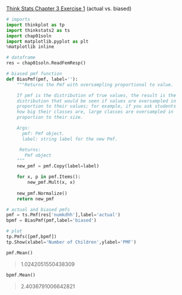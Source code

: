 [Think Stats Chapter 3 Exercise 1](http://greenteapress.com/thinkstats2/html/thinkstats2004.html#toc31) (actual vs. biased)

```python
# imports
import thinkplot as tp
import thinkstats2 as ts
import chap01soln
import matplotlib.pyplot as plt
%matplotlib inline

# dataframe
res = chap01soln.ReadFemResp()

# biased pmf function
def BiasPmf(pmf, label=''):
    """Returns the Pmf with oversampling proportional to value.

    If pmf is the distribution of true values, the result is the
    distribution that would be seen if values are oversampled in
    proportion to their values; for example, if you ask students
    how big their classes are, large classes are oversampled in
    proportion to their size.

    Args:
      pmf: Pmf object.
      label: string label for the new Pmf.

     Returns:
       Pmf object
    """
    new_pmf = pmf.Copy(label=label)

    for x, p in pmf.Items():
        new_pmf.Mult(x, x)
        
    new_pmf.Normalize()
    return new_pmf
```

```python
# actual and biased pmfs
pmf = ts.Pmf(res['numkdhh'],label='actual')
bpmf = BiasPmf(pmf,label='biased')

# plot
tp.Pmfs([pmf,bpmf])
tp.Show(xlabel='Number of Children',ylabel='PMF')
```

```python
pmf.Mean()
```
> 1.0242051550438309

```python
bpmf.Mean()
```
> 2.4036791006642821

